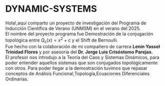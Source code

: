 # DYNAMIC-SYSTEMS
Hola!,aquí comparto un proyecto de investigación del Programa de Inducción Científica de Verano (UNMSM) en el verano del 2025.  
El nombre del proyecto programa fue Demostración de la conjugación topológica entre $Q_c(x) = x^2 + c$ y el Shift de Bernoulli.  
Fue hecho con la colaboración de mi compañero de carrera **Lenin Yassel Trinidad Flores** y por asesoría del **Dr. Jorge Luis Crisóstomo Parejas.**  
El profesor nos introdujo a la Teoría del Caos y Sistemas Dinámicos, para poder entender aquellos sistemas que son conjugados topológicamente con otros.
Para poder llegar a la demostración tuvimos que repasar conceptos de Análisis Funcional,Topología,Ecuaciones Diferenciales Ordinarias.

